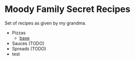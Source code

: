 # Moody Family Secret Recipes

Set of recipes as given by my grandma.

- Pizzas
    - [base](Pizzas/base.md)
- Sauces (TODO)
- Spreads (TODO)
- test
